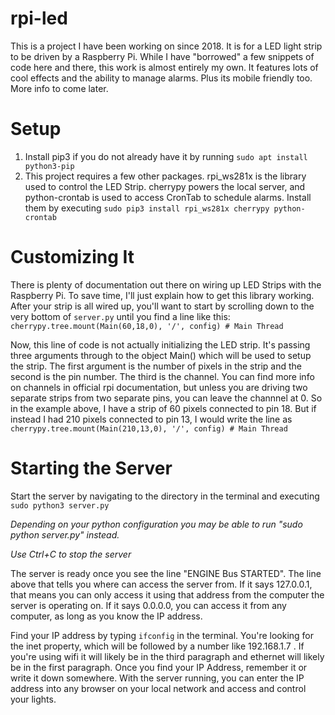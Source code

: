 # rpi-led

This is a project I have been working on since 2018. It is for a LED light strip to be driven by a Raspberry Pi. While I have "borrowed" a few snippets of code here and there, this work is almost entirely my own. It features lots of cool effects and the ability to manage alarms. Plus its mobile friendly too. More info to come later.

# Setup
1. Install pip3 if you do not already have it by running ```sudo apt install python3-pip```
2. This project requires a few other packages. rpi_ws281x is the library used to control the LED Strip. cherrypy powers the local server, and python-crontab is used to access CronTab to schedule alarms. Install them by executing ``` sudo pip3 install rpi_ws281x cherrypy python-crontab ```

# Customizing It
There is plenty of documentation out there on wiring up LED Strips with the Raspberry Pi. To save time, I'll just explain how to get this library working. After your strip is all wired up, you'll want to start by scrolling down to the very bottom of ```server.py``` until you find a line like this:
```cherrypy.tree.mount(Main(60,18,0), '/', config) # Main Thread ```

Now, this line of code is not actually initializing the LED strip. It's passing three arguments through to the object Main() which will be used to setup the strip. The first argument is the number of pixels in the strip and the second is the pin number. The third is the channel. You can find more info on channels in official rpi documentation, but unless you are driving two separate strips from two separate pins, you can leave the channnel at 0. So in the example above, I have a strip of 60 pixels connected to pin 18. But if instead I had 210 pixels connected to pin 13, I would write the line as
```cherrypy.tree.mount(Main(210,13,0), '/', config) # Main Thread ```

# Starting the Server
Start the server by navigating to the directory in the terminal and executing
```sudo python3 server.py```

*Depending on your python configuration you may be able to run "sudo python server.py" instead.*

*Use Ctrl+C to stop the server*

The server is ready once you see the line "ENGINE Bus STARTED". The line above that tells you where can access the server from. If it says 127.0.0.1, that means you can only access it using that address from the computer the server is operating on. If it says 0.0.0.0, you can access it from any computer, as long as you know the IP address.

Find your IP address by typing ```ifconfig``` in the terminal. You're looking for the inet property, which will be followed by a number like 192.168.1.7 .  If you're using wifi it will likely be in the third paragraph and ethernet will likely be in the first paragraph. Once you find your IP Address, remember it or write it down somewhere. With the server running, you can enter the IP address into any browser on your local network and access and control your lights.
